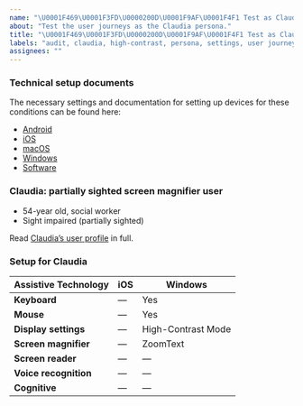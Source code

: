 ```yaml
---
name: "\U0001F469\U0001F3FD\U0000200D\U0001F9AF\U0001F4F1 Test as Claudia"
about: "Test the user journeys as the Claudia persona."
title: "\U0001F469\U0001F3FD\U0000200D\U0001F9AF\U0001F4F1 Test as Claudia"
labels: "audit, claudia, high-contrast, persona, settings, user journey, zoomtext"
assignees: ""
---
```

### Technical setup documents

The necessary settings and documentation for setting up devices for these conditions can be found here:

- [Android](../blob/main/docs/ANDROID.md)
- [iOS](../blob/main/docs/IOS.md)
- [macOS](../blob/main/docs/MACOS.md)
- [Windows](../blob/main/docs/WINDOWS.md)
- [Software](../blob/main/docs/SOFTWARE.md)

### Claudia: partially sighted screen magnifier user

- 54-year old, social worker
- Sight impaired (partially sighted)

Read [Claudia’s user profile](../blob/main/personas/CLAUDIA.md) in full.

### Setup for Claudia

| Assistive Technology  | iOS | Windows            |
| --------------------- | --- | ------------------ |
| **Keyboard**          | —   | Yes                |
| **Mouse**             | —   | Yes                |
| **Display settings**  | —   | High-Contrast Mode |
| **Screen magnifier**  | —   | ZoomText           |
| **Screen reader**     | —   | —                  |
| **Voice recognition** | —   | —                  |
| **Cognitive**         | —   | —                  |
